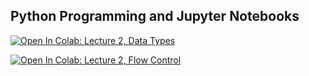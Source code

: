 ## Python Programming and Jupyter Notebooks

[![Open In Colab: Lecture 2, Data Types](https://colab.research.google.com/assets/colab-badge.svg)](https://colab.research.google.com/github/jbkinney/23e_urp/blob/main/lecture_2/2_datatypes.ipynb)

[![Open In Colab: Lecture 2, Flow Control](https://colab.research.google.com/assets/colab-badge.svg)](https://colab.research.google.com/github/jbkinney/23e_urp/blob/main/lecture_2/3_flowcontrol.ipynb)